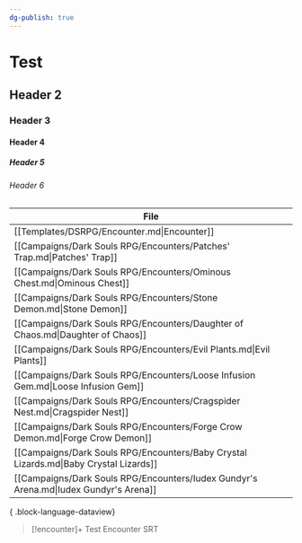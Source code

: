 ```yaml
---
dg-publish: true
---
```



# Test

## Header 2

### Header 3

#### Header 4

##### Header 5

###### Header 6

| File                                                                                  |
| ------------------------------------------------------------------------------------- |
| [[Templates/DSRPG/Encounter.md\|Encounter]]                                           |
| [[Campaigns/Dark Souls RPG/Encounters/Patches' Trap.md\|Patches' Trap]]               |
| [[Campaigns/Dark Souls RPG/Encounters/Ominous Chest.md\|Ominous Chest]]               |
| [[Campaigns/Dark Souls RPG/Encounters/Stone Demon.md\|Stone Demon]]                   |
| [[Campaigns/Dark Souls RPG/Encounters/Daughter of Chaos.md\|Daughter of Chaos]]       |
| [[Campaigns/Dark Souls RPG/Encounters/Evil Plants.md\|Evil Plants]]                   |
| [[Campaigns/Dark Souls RPG/Encounters/Loose Infusion Gem.md\|Loose Infusion Gem]]     |
| [[Campaigns/Dark Souls RPG/Encounters/Cragspider Nest.md\|Cragspider Nest]]           |
| [[Campaigns/Dark Souls RPG/Encounters/Forge Crow Demon.md\|Forge Crow Demon]]         |
| [[Campaigns/Dark Souls RPG/Encounters/Baby Crystal Lizards.md\|Baby Crystal Lizards]] |
| [[Campaigns/Dark Souls RPG/Encounters/Iudex Gundyr's Arena.md\|Iudex Gundyr's Arena]] |

{ .block-language-dataview}

> [!encounter]+ Test Encounter
> SRT